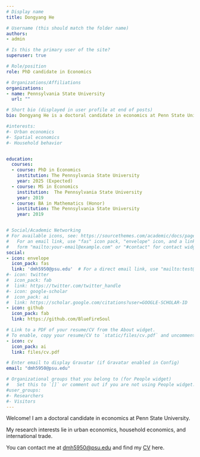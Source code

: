 ```yaml
---
# Display name
title: Dongyang He

# Username (this should match the folder name)
authors:
- admin

# Is this the primary user of the site?
superuser: true

# Role/position
role: PhD candidate in Economics

# Organizations/Affiliations
organizations:
- name: Pennsylvania State University
  url: ""

# Short bio (displayed in user profile at end of posts)
bio: Dongyang He is a doctoral candidate in economics at Penn State University. Dongyang He has research interests in urban economics, spatial economics, and household behavior. 

#interests:
#- Urban economics
#- Spatial economics
#- Household behavior


education:
  courses:
  - course: PhD in Economics
    institution: The Pennsylvania State University
    year: 2025 (Expected)
  - course: MS in Economics
    institution:  The Pennsylvania State University
    year: 2019 
  - course: BA in Mathematics (Honor)
    institution: The Pennsylvania State University
    year: 2019


# Social/Academic Networking
# For available icons, see: https://sourcethemes.com/academic/docs/page-builder/#icons
#   For an email link, use "fas" icon pack, "envelope" icon, and a link in the
#   form "mailto:your-email@example.com" or "#contact" for contact widget.
social:
- icon: envelope
  icon_pack: fas
  link: 'dmh5950@psu.edu'  # For a direct email link, use "mailto:test@example.org".
#- icon: twitter
#  icon_pack: fab
#  link: https://twitter.com/twitter_handle
#- icon: google-scholar
#  icon_pack: ai
#  link: https://scholar.google.com/citations?user=GOOGLE-SCHOLAR-ID
- icon: github
  icon_pack: fab
  link: https://github.com/BlueFireSoul

# Link to a PDF of your resume/CV from the About widget.
# To enable, copy your resume/CV to `static/files/cv.pdf` and uncomment the lines below.
- icon: cv
  icon_pack: ai
  link: files/cv.pdf

# Enter email to display Gravatar (if Gravatar enabled in Config)
email: "dmh5950@psu.edu"

# Organizational groups that you belong to (for People widget)
#   Set this to `[]` or comment out if you are not using People widget.
#user_groups:
#- Researchers
#- Visitors
---
```


Welcome! I am a doctoral candidate in economics at Penn State University. 

My research interests lie in urban economics, household economics, and international trade.

You can contact me at dmh5950@psu.edu and find my [CV](../../files/cv.pdf) here. 
